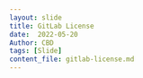 ```yaml
---
layout: slide
title: GitLab License
date:  2022-05-20
Author: CBD
tags: [Slide]
content_file: gitlab-license.md
---
```


